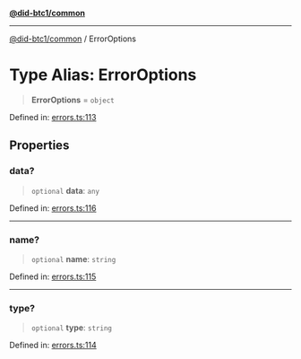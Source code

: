 [**@did-btc1/common**](../README.md)

***

[@did-btc1/common](../globals.md) / ErrorOptions

# Type Alias: ErrorOptions

> **ErrorOptions** = `object`

Defined in: [errors.ts:113](https://github.com/dcdpr/did-btc1-js/blob/751aedd75738c26882a2149e644ae32b9e424707/packages/common/src/errors.ts#L113)

## Properties

### data?

> `optional` **data**: `any`

Defined in: [errors.ts:116](https://github.com/dcdpr/did-btc1-js/blob/751aedd75738c26882a2149e644ae32b9e424707/packages/common/src/errors.ts#L116)

***

### name?

> `optional` **name**: `string`

Defined in: [errors.ts:115](https://github.com/dcdpr/did-btc1-js/blob/751aedd75738c26882a2149e644ae32b9e424707/packages/common/src/errors.ts#L115)

***

### type?

> `optional` **type**: `string`

Defined in: [errors.ts:114](https://github.com/dcdpr/did-btc1-js/blob/751aedd75738c26882a2149e644ae32b9e424707/packages/common/src/errors.ts#L114)
